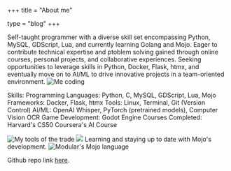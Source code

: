+++
title = "About me"

type = "blog"
+++

Self-taught programmer with a diverse skill set encompassing Python, MySQL, GDScript, Lua, and currently learning Golang and Mojo. Eager to contribute technical expertise and ptoblem solving gained through online courses, personal projects, and collaborative experiences. Seeking opportunities to leverage skills in Python, Docker, Flask, htmx, and eventually move on to AI/ML to drive innovative projects in a team-oriented environment.
![Me coding](/img/AIRobot.jpeg)

Skills:
Programming Languages: Python, C, MySQL, GDScript, Lua, Mojo
Frameworks: Docker, Flask, htmx
Tools: Linux, Terminal, Git (Version Control)
AI/ML: OpenAI Whisper, PyTorch (pretrained models), Computer Vision OCR
Game Development: Godot Engine
Courses Completed:
Harvard's CS50
Coursera's AI Course

![My tools of the trade](/img/PythonLogo.png)
![](/img/GDlogo.webp)
Learning and staying up to date with Mojo's development.
![Modular's Mojo language](/img/MojoLogo.jpeg)

Github repo link [here](/blog/krabby_patty/).